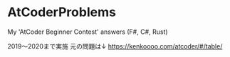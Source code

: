 # AtCoderProblems
My 'AtCoder Beginner Contest' answers (F#, C#, Rust)

2019～2020まで実施
元の問題は↓
https://kenkoooo.com/atcoder/#/table/
